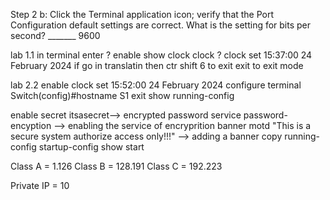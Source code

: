 Step 2 b: Click the Terminal application icon; verify that the Port Configuration default settings are correct.
What is the setting for bits per second? _______ 9600

lab 1.1
in terminal enter ?
enable
show clock
clock ?
clock set 15:37:00 24 February 2024
if go in translatin then ctr shift 6 to exit
exit to exit mode

lab 2.2
enable
clock set 15:52:00 24 February 2024
configure terminal 
Switch(config)#hostname S1
exit
show running-config


enable secret itsasecret--> encrypted password
service password-encyption --> enabling the service of encryprition
banner motd "This is a secure system authorize access only!!!" --> adding a banner
copy running-config startup-config
show start


Class A = 1.126
Class B = 128.191
Class C = 192.223

Private IP = 10
